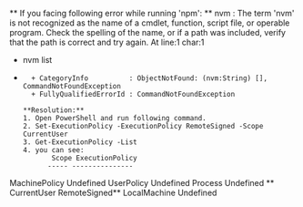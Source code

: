 ** If you facing following error while running 'npm': **
nvm : The term 'nvm' is not recognized as the name of a cmdlet, function, script file, or operable program. Check the
spelling of the name, or if a path was included, verify that the path is correct and try again.
At line:1 char:1
+ nvm list
+ ~~~
    + CategoryInfo          : ObjectNotFound: (nvm:String) [], CommandNotFoundException
    + FullyQualifiedErrorId : CommandNotFoundException

  **Resolution:**
  1. Open PowerShell and run following command.
  2. Set-ExecutionPolicy -ExecutionPolicy RemoteSigned -Scope CurrentUser
  3. Get-ExecutionPolicy -List
  4. you can see:
         Scope ExecutionPolicy
        ----- ---------------
MachinePolicy       Undefined
   UserPolicy       Undefined
      Process       Undefined
 ** CurrentUser    RemoteSigned**
 LocalMachine       Undefined
